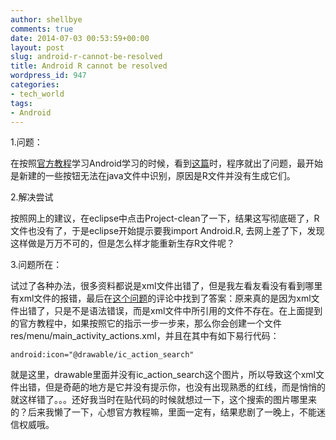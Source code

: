 ```yaml
---
author: shellbye
comments: true
date: 2014-07-03 00:53:59+00:00
layout: post
slug: android-r-cannot-be-resolved
title: Android R cannot be resolved
wordpress_id: 947
categories:
- tech_world
tags:
- Android
---
```


1.问题：

在按照[官方教程](https://developer.android.com/training/basics/firstapp/index.html?hl=cn)学习Android学习的时候，看到[这篇](https://developer.android.com/training/basics/actionbar/adding-buttons.html)时，程序就出了问题，最开始是新建的一些按钮无法在java文件中识别，原因是R文件并没有生成它们。

2.解决尝试

按照网上的建议，在eclipse中点击Project-clean了一下，结果这写彻底砸了，R文件也没有了，于是eclipse开始提示要我import Android.R, 去网上差了下，发现这样做是万万不可的，但是怎么样才能重新生存R文件呢？

3.问题所在：

试过了各种办法，很多资料都说是xml文件出错了，但是我左看友看没有看到哪里有xml文件的报错，最后在[这个问题](http://stackoverflow.com/questions/885009/r-cannot-be-resolved-android-error)的评论中找到了答案：原来真的是因为xml文件出错了，只是不是语法错误，而是xml文件中所引用的文件不存在。在上面提到的官方教程中，如果按照它的指示一步一步来，那么你会创建一个文件res/menu/main_activity_actions.xml，并且在其中有如下易行代码：

    
    android:icon="@drawable/ic_action_search"


就是这里，drawable里面并没有ic_action_search这个图片，所以导致这个xml文件出错，但是奇葩的地方是它并没有提示你，也没有出现熟悉的红线，而是悄悄的就这样错了。。。还好我当时在贴代码的时候就想过一下，这个搜索的图片哪里来的？后来我懒了一下，心想官方教程嘛，里面一定有，结果悲剧了一晚上，不能迷信权威哦。
